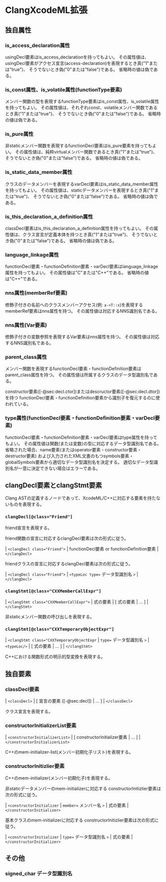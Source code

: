 ClangXcodeML拡張
================

## 独自属性

### is\_access\_declaration属性

usingDecl要素はis\_access\_declarationを持ってもよい。
その属性値は、usingDecl要素がアクセス宣言(access-declaration)を表現するとき真("1"または"true")、
そうでないとき偽("0"または"false")である。
省略時の値は偽である。

### is\_const属性、is\_volatile属性(functionType要素)

メンバー関数の型を表現するfunctionType要素はis\_const属性、is\_volatile属性を持ってもよい。
その属性値は、それぞれconst、volatileメンバー関数であるとき真("1"または"true")、
そうでないとき偽("0"または"false")である。
省略時の値は偽である。

### is\_pure属性

非staticメンバー関数を表現するfunctionDecl要素はis\_pure要素を持ってもよい。
その属性値は、純粋virtualメンバー関数であるとき真("1"または"true")、
そうでないとき偽("0"または"false")である。
省略時の値は偽である。

### is\_static\_data\_member属性

クラスのデータメンバーを表現するvarDecl要素はis\_static\_data\_member属性を持ってもよい。
その属性値は、staticデータメンバーを表現するとき真("1"または"true")、
そうでないとき偽("0"または"false")である。
省略時の値は偽である。

### is\_this\_declaration\_a\_definition属性

classDecl要素はis\_this\_declaration\_a\_definition属性を持ってもよい。
その属性値は、クラス宣言が定義本体を持つとき真("1"または"true")、
そうでないとき偽("0"または"false")である。
省略時の値は偽である。

### language\_linkage属性

functionDecl要素・functionDefinition要素・varDecl要素はlanguage\_linkage属性を持ってもよい。
その属性値は"C"または"C++"である。
省略時の値は"C++"である。

### nns属性(memberRef要素)

修飾子付きの名前へのクラスメンバーアクセス(例: `a->T::x`)を表現するmemberRef要素はnns属性を持つ。
その属性値は対応するNNS識別名である。

### nns属性(Var要素)

修飾子付きの変数参照を表現するVar要素はnns属性を持つ。
その属性値は対応するNNS識別名である。

### parent\_class属性

メンバー関数を表現するfunctionDecl要素・functionDefinition要素はparent\_class属性を持つ。
その属性値は所属するクラスのデータ型識別名である。

constructor要素([-@sec:decl.ctor])またはdescructor要素([-@sec:decl.dtor])を持つ
functionDecl要素・functionDefinition要素から識別子を復元するのに使われている。

### type属性(functionDecl要素・functionDefinition要素・varDecl要素)

functionDecl要素・functionDefinition要素・varDecl要素はtype属性を持ってもよい。
その属性値は関数(または変数)の型に対応するデータ型識別名である。
省略された場合、name要素(またはoperator要素・constructor要素・destructor要素)
および入力されたXML文書のもつsymbols要素・globalSymbols要素から適切なデータ型識別名を決定する。
適切なデータ型識別名が一意に決定できない場合はエラーである。

## clangDecl要素とclangStmt要素

Clang ASTの定義するノードであって、XcodeML/C++に対応する要素を持たないものを表現する。

### `clangDecl[@class="Friend"]`

friend宣言を表現する。

friend関数の宣言に対応するclangDecl要素は次の形式に従う。

| `<clangDecl class="Friend">`
|    functionDecl要素 or functionDefinition要素
| `</clangDecl>`

friendクラスの宣言に対応するclangDecl要素は次の形式に従う。

| `<clangDecl class="Friend">`
|   `<typeLoc type=` データ型識別名 `>`
| `</clangDecl>`

### `clangStmt[@class="CXXMemberCallExpr"]`

| `<clangStmt class="CXXMemberCallExpr">`
|   式の要素
|   [ 式の要素
|    ... ]
| `</clangStmt>`

非staticメンバー関数の呼び出しを表現する。

### `clangStmt[@class="CXXTemporaryObjectExpr"]`

| `<clangStmt class="CXXTemporaryObjectExpr`
|   `type=` データ型識別名 `>`
|   `<typeLoc/>`
|   [ 式の要素
|     ... ]
| `</clangStmt>`

C++における関数形式の明示的型変換を表現する。

## 独自要素

### classDecl要素

| `<classDecl>`
|   [ 宣言の要素 ([-@sec:decl])
|   ... ]
| `</classDecl>`

クラス宣言を表現する。

### constructorInitializerList要素

| `<constructorInitializerList>`
|   [ constructorInitializer要素
|   ... ]
| `</constructorInitializerList>`

C++のmem-initializer-list(メンバー初期化子リスト)を表現する。

### constructorInitizlier要素

C++のmem-initializer(メンバー初期化子)を表現する。

非staticデータメンバーのmem-initializerに対応する
constructorInitizlier要素は次の形式に従う。

| `<constructorInitializer`
|   `member=` メンバー名 `>`
|   式の要素
| `</constructorInitializer>`

基本クラスのmem-initializerに対応する
constructorInitizlier要素は次の形式に従う。

| `<constructorInitializer`
|   `type=` データ型識別名 `>`
|   式の要素
| `</constructorInitializer>`

## その他

### signed\_char データ型識別名
